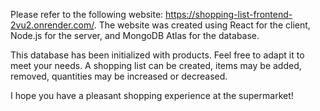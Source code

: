 

Please refer to the following website: https://shopping-list-frontend-2vu2.onrender.com/. The website was created using React for the client, Node.js for the server, and MongoDB Atlas for the database.

This database has been initialized with products. Feel free to adapt it to meet your needs. A shopping list can be created, items may be added, removed, quantities may be increased or decreased.

I hope you have a pleasant shopping experience at the supermarket!
